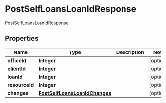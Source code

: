 

# PostSelfLoansLoanIdResponse

PostSelfLoansLoanIdResponse
## Properties

Name | Type | Description | Notes
------------ | ------------- | ------------- | -------------
**officeId** | **Integer** |  |  [optional]
**clientId** | **Integer** |  |  [optional]
**loanId** | **Integer** |  |  [optional]
**resourceId** | **Integer** |  |  [optional]
**changes** | [**PostSelfLoansLoanIdChanges**](PostSelfLoansLoanIdChanges.md) |  |  [optional]



